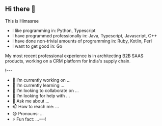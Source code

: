 ## Hi there 👋



This is Himasree

- I like programming in: Python, Typescript
- I have programmed professionally in: Java, Typescript, Javascript, C++
- I have done non-trivial amounts of programming in: Ruby, Kotlin, Perl
- I want to get good in: Go

My most recent professional experience is in architecting B2B SAAS products, working on a CRM platform for India's supply chain.

!--- 
- 🔭 I’m currently working on ...
- 🌱 I’m currently learning ...
- 👯 I’m looking to collaborate on ...
- 🤔 I’m looking for help with ...
- 💬 Ask me about ...
- 📫 How to reach me: ...
- 😄 Pronouns: ...
- ⚡ Fun fact: ...---!

